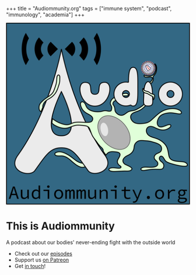 +++
title = "Audiommunity.org"
tags = ["immune system", "podcast", "immunology", "academia"]
+++

![](/assets/audiommunity_thumbnail.png)


# This is Audiommunity

A podcast about our bodies' never-ending fight with the outside world

- Check out our [episodes](/episodes)
- Support us [on Patreon](https://patreon.com/audiommunity)
- Get [in touch](/about)!


